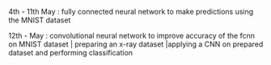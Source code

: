 4th - 11th May : fully connected neural network to make predictions using the MNIST dataset

12th - May : convolutional neural network to improve accuracy of the fcnn on MNIST dataset | preparing an x-ray dataset 
    |applying a CNN on prepared dataset and performing classification
